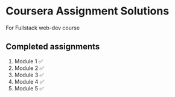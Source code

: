 # Coursera Assignment Solutions

For Fullstack web-dev course 

## Completed assignments

1. Module 1 ✅
2. Module 2 ✅
3. Module 3 ✅
4. Module 4 ✅
5. Module 5 ✅
